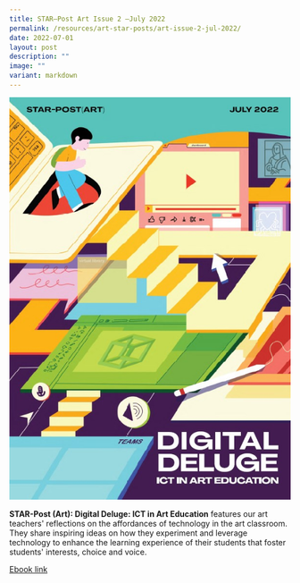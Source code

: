 ```yaml
---
title: STAR–Post Art Issue 2 –July 2022
permalink: /resources/art-star-posts/art-issue-2-jul-2022/
date: 2022-07-01
layout: post
description: ""
image: ""
variant: markdown
---
```

![](/images/star-post-jul-2022-cover.jpg)

**STAR-Post (Art): Digital Deluge: ICT in Art Education** features our art teachers' reflections on the affordances of technology in the art classroom. They share inspiring ideas on how they experiment and leverage technology to enhance the learning experience of their students that foster students' interests, choice and voice.

[Ebook link](https://issuu.com/moe_star/docs/star-post_art_jul_2022_issue_2)